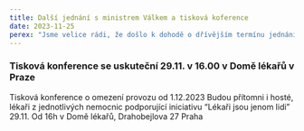```yaml
---
title: Další jednání s ministrem Válkem a tisková koference
date: 2023-11-25
perex: "Jsme velice rádi, že došlo k dohodě o dřívějším termínu jednání než 4.12. Na další setkání s ministrem zdravotnictví k řešení požadavků iniciativy “Lékaři jsou jenom lidi” jsme byli pozváni na pondělí 27.11. Schůzka bude na půdě ministerstva zdravotnictví od 16h."
---
```

### Tisková konference se uskuteční 29.11. v 16.00 v Domě lékařů v Praze

Tisková konference o omezení provozu od 1.12.2023 Budou přítomni i hosté, lékaři z jednotlivých nemocnic podporující iniciativu “Lékaři jsou jenom lidi”
29.11. Od 16h v Domě lékařů,  Drahobejlova 27 Praha
